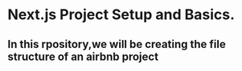 # Next.js Project Setup and Basics.
## In this rpository,we will be creating the file structure of an airbnb project
